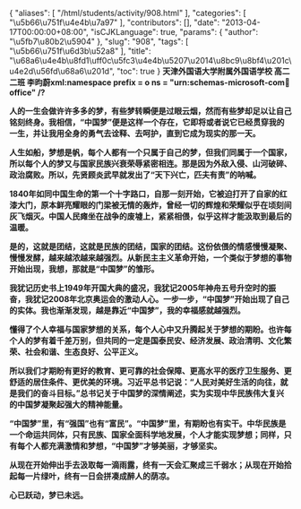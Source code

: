 {
    "aliases": [
        "/html/students/activity/908.html"
    ],
    "categories": [
        "\u5b66\u751f\u4e4b\u7a97"
    ],
    "contributors": [],
    "date": "2013-04-17T00:00:00+08:00",
    "isCJKLanguage": true,
    "params": {
        "author": "\u5fb7\u80b2\u5904"
    },
    "slug": "908",
    "tags": [
        "\u5b66\u751f\u6d3b\u52a8"
    ],
    "title": "\u68a6\u4e4b\u8fd1\uff0c\u5fc3\u4e4b\u5207\u2014\u8bc9\u8bf4\u201c\u4e2d\u56fd\u68a6\u201d",
    "toc": true
}
**天津外国语大学附属外国语学校 高二二班 李昀蔚xml:namespace prefix = o ns = "urn:schemas-microsoft-com:office:office" /?**

**人的一生会做许许多多的梦，有些梦转瞬便是过眼云烟，然而有些梦却足以让自己铭刻终身。我相信，“中国梦”便是这样一个存在，它即将或者说它已经贯穿我的一生，并让我用全身的勇气去诠释、去呵护，直到它成为现实的那一天。**

**人生如船，梦想是帆，每个人都有一个只属于自己的梦，但我们同属于一个国家，所以每个人的梦又与国家民族兴衰荣辱紧密相连。那是因为外敌入侵、山河破碎、政治腐败。所以，先贤顾炎武早就发出了“天下兴亡，匹夫有责”的呐喊。**

**1840年如同中国生命的第一个十字路口，自那一刻开始，它被迫打开了自家的红漆大门，原本鲜亮耀眼的门梁被无情的轰炸，曾经一切的辉煌和荣耀似乎在顷刻间灰飞烟灭。中国人民瘫坐在战争的废墟上，紧紧相偎，似乎这样才能汲取到最后的温暖。**

**是的，这就是团结，这就是民族的团结，国家的团结。这份依偎的情感慢慢凝聚、慢慢发酵，越来越浓越来越强烈。从新民主主义革命开始，一个类似于梦想的事物开始出现，我想，那就是“中国梦”的雏形。**

**我犹记历史书上1949年开国大典的盛况，我犹记2005年神舟五号升空时的振奋，我犹记2008年北京奥运会的激动人心。一步一步，“中国梦”开始出现了自己的实体。我也渐渐发现，越是靠近“中国梦”，我的幸福感就越强烈。**

**懂得了个人幸福与国家梦想的关系，每个人心中又升腾起关于梦想的期盼。也许每个人的梦有着千差万别，但共同的一定是国泰民安、经济发展、政治清明、文化繁荣、社会和谐、生态良好、公平正义。**

**所以我们才期盼有更好的教育、更可靠的社会保障、更高水平的医疗卫生服务、更舒适的居住条件、更优美的环境。习近平总书记说：“人民对美好生活的向往，就是我们的奋斗目标。”总书记关于中国梦的深情阐述，实为实现中华民族伟大复兴的中国梦凝聚起强大的精神能量。**

**“中国梦”里，有“强国”也有“富民”。“中国梦”里，有期盼也有实干。中华民族是一个命运共同体，只有民族、国家全面科学地发展，个人才能实现梦想；同样，只有每个人都充满激情和梦想，“中国梦”才够美丽，才够坚实。**

**从现在开始伸出手去汲取每一滴雨露，终有一天会汇聚成三千弱水；从现在开始拾起每一片绿叶，终有一日会拼凑成醉人的荫凉。**

**心已跃动，梦已未远。**

 

